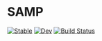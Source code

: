 # SAMP

[![Stable](https://img.shields.io/badge/docs-stable-blue.svg)](https://astrozot.github.io/SAMP.jl/stable/)
[![Dev](https://img.shields.io/badge/docs-dev-blue.svg)](https://astrozot.github.io/SAMP.jl/dev/)
[![Build Status](https://github.com/astrozot/SAMP.jl/actions/workflows/CI.yml/badge.svg?branch=master)](https://github.com/astrozot/SAMP.jl/actions/workflows/CI.yml?query=branch%3Amaster)
